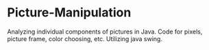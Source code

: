 # Picture-Manipulation
Analyzing individual components of pictures in Java. 
Code for pixels, picture frame, color choosing, etc.
Utilizing java swing. 
